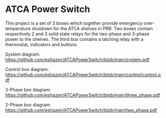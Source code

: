 # ATCA Power Switch

This project is a set of 3 boxes which together provide emergency over-temperature shutdown for the ATCA shelves in PRB.  Two boxes contain respectively 2 and 3 solid state relays for the two-phase and 3-phase power to the shelves.  The third box contains a latching relay with a thermostat, indicators and buttons.

System diagram:  https://github.com/eshazen/ATCAPowerSwitch/blob/main/system.pdf

Control box diagram:  https://github.com/eshazen/ATCAPowerSwitch/blob/main/control/control.pdf

3-Phase box diagram: https://github.com/eshazen/ATCAPowerSwitch/blob/main/three_phase.pdf

2-Phase box diagram: https://github.com/eshazen/ATCAPowerSwitch/blob/main/two_phase.pdf

